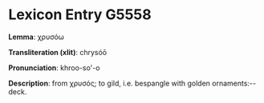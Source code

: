 # Lexicon Entry G5558

**Lemma**: χρυσόω

**Transliteration (xlit)**: chrysóō

**Pronunciation**: khroo-so'-o

**Description**:
from χρυσός; to gild, i.e. bespangle with golden ornaments:--deck.
